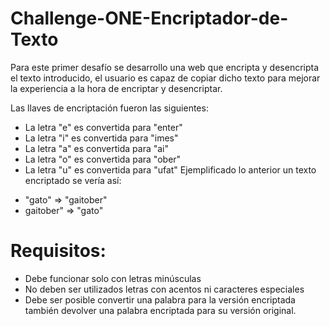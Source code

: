 # Challenge-ONE-Encriptador-de-Texto
Para este primer desafío se desarrollo una web que encripta y desencripta el texto introducido, el usuario es capaz de copiar dicho texto para mejorar la experiencia a la hora de encriptar y desencriptar.

Las llaves de encriptación fueron las siguientes:
  * La letra "e" es convertida para "enter"
  * La letra "i" es convertida para "imes"
  * La letra "a" es convertida para "ai"
  * La letra "o" es convertida para "ober"
  * La letra "u" es convertida para "ufat"
Ejemplificado lo anterior un texto encriptado se vería así:
+ "gato" => "gaitober"
+ gaitober" => "gato"

# Requisitos:
  * Debe funcionar solo con letras minúsculas
  * No deben ser utilizados letras con acentos ni caracteres especiales
  * Debe ser posible convertir una palabra para la versión encriptada también devolver una palabra encriptada para su versión original.
